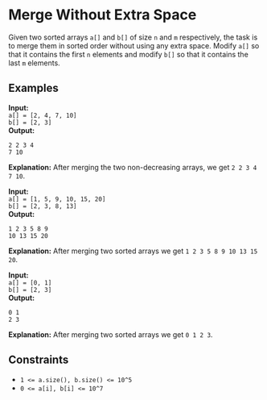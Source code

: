 # Merge Without Extra Space

Given two sorted arrays `a[]` and `b[]` of size `n` and `m` respectively, the task is to merge them in sorted order without using any extra space. Modify `a[]` so that it contains the first `n` elements and modify `b[]` so that it contains the last `m` elements.

## Examples

**Input:**  
`a[] = [2, 4, 7, 10]`  
`b[] = [2, 3]`  
**Output:**  
```
2 2 3 4
7 10
```
**Explanation:** After merging the two non-decreasing arrays, we get `2 2 3 4 7 10`.

**Input:**  
`a[] = [1, 5, 9, 10, 15, 20]`  
`b[] = [2, 3, 8, 13]`  
**Output:**  
```
1 2 3 5 8 9
10 13 15 20
```
**Explanation:** After merging two sorted arrays we get `1 2 3 5 8 9 10 13 15 20`.

**Input:**  
`a[] = [0, 1]`  
`b[] = [2, 3]`  
**Output:**  
```
0 1
2 3
```
**Explanation:** After merging two sorted arrays we get `0 1 2 3`.

## Constraints

- `1 <= a.size(), b.size() <= 10^5`
- `0 <= a[i], b[i] <= 10^7`